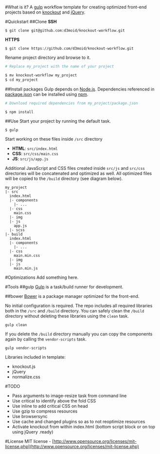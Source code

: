 #What is it?
A [gulp](https://github.com/gulpjs/gulp) workflow template for creating optimized front-end projects based on [knockout](https://github.com/knockout/knockout) and [jQuery](https://github.com/jquery/jquery). 

#Quickstart
##Clone
**SSH**
```
$ git clone git@github.com:d3moid/knockout-workflow.git
```
**HTTPS**
```
$ git clone https://github.com/d3moid/knockout-workflow.git
```
Rename project directory and browse to it.
```sh
# Replace my_project with the name of your project

$ mv knockout-workflow my_project
$ cd my_project
```
##Install packages
Gulp depends on [Node.js](www.nodejs.org). Dependencies  referenced in [package.json](https://github.com/d3moid/knockout-workflow/blob/master/package.json) can be installed using [npm](www.npmjs.org).
```sh
# Download required dependencies from my_project/package.json

$ npm install
```
##Use
Start your project by running the default task. 
```
$ gulp
```

Start working on these files inside `/src` directory
- **HTML**: `src/index.html`
- **CSS**: `src/css/main.css`
- **JS**: `src/js/app.js` 

Additional JavaScript and CSS files created inside `src/js` and `src/css` directories will be concatenated and optimized as well. All optimized files will be copied to the `/build` directory (see diagram below).
```
my_project
|- src
  index.html
  |- components
    |- ...
  |- css
    main.css
  |- img
  |- js
    app.js
  |- scss
|- build
  index.html
  |- components
    |- ...
  |- css
    main.min.css
  |- img
  |- js
    main.min.js
```
#Optimizations
Add something here.

#Tools
##gulp
[Gulp](https://github.com/gulpjs/gulp) is a task/build runner for development. 

##bower
[Bower](https://github.com/bower/bower) is a package manager optimized for the front-end. 

No initial configuration is required. The repo includes all required libraries both in the `/src` and `/build` directory. You can safely clean the `/build` directory without deleting these libraries using the `clean` task. 
```
gulp clean
```
If you delete the `/build` directory manually you can copy the components again by calling the `vendor-scripts` task.
```
gulp vendor-scripts
```
Libraries included in template:
- knockout.js
- jQuery
- normalize.css

#TODO
- Pass arguments to image-resize task from command line
- Use critical to identify above the fold CSS
- Use inline to add critical CSS on head
- Use gzip to compress resources
- Use browsersync
- Use cache and changed plugins so as to not reoptimize resources
- Activate knockout from within index.html (bottom script block or on top using jQuery .ready)

#License
MIT license - [http://www.opensource.org/licenses/mit-license.php](http://www.opensource.org/licenses/mit-license.php)
